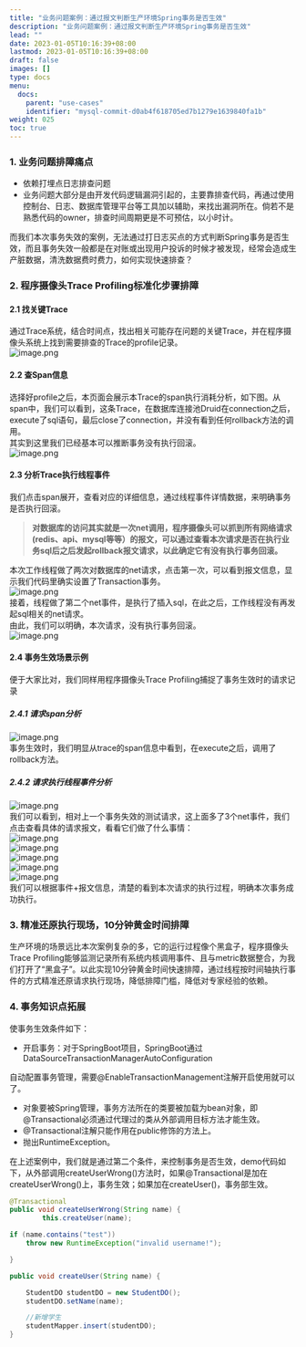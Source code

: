 ```yaml
---
title: "业务问题案例：通过报文判断生产环境Spring事务是否生效"
description: "业务问题案例：通过报文判断生产环境Spring事务是否生效"
lead: ""
date: 2023-01-05T10:16:39+08:00
lastmod: 2023-01-05T10:16:39+08:00
draft: false
images: []
type: docs
menu:
  docs:
    parent: "use-cases"
    identifier: "mysql-commit-d0ab4f618705ed7b1279e1639840fa1b"
weight: 025
toc: true
---
```

<a name="wIBxn"></a>
### 1. 业务问题排障痛点
- 依赖打埋点日志排查问题
- 业务问题大部分是由开发代码逻辑漏洞引起的，主要靠排查代码，再通过使用控制台、日志、数据库管理平台等工具加以辅助，来找出漏洞所在。倘若不是熟悉代码的owner，排查时间周期更是不可预估，以小时计。

而我们本次事务失效的案例，无法通过打日志买点的方式判断Spring事务是否生效，而且事务失效一般都是在对账或出现用户投诉的时候才被发现，经常会造成生产脏数据，清洗数据费时费力，如何实现快速排查？
<a name="HNiQy"></a>
### 2. 程序摄像头Trace Profiling标准化步骤排障
<a name="GvUem"></a>
#### 2.1 找关键Trace
通过Trace系统，结合时间点，找出相关可能存在问题的关键Trace，并在程序摄像头系统上找到需要排查的Trace的profile记录。<br />![image.png](1.png)
<a name="pT6lt"></a>
#### 2.2 查Span信息
选择好profile之后，本页面会展示本Trace的span执行消耗分析，如下图。从span中，我们可以看到，这条Trace，在数据库连接池Druid在connection之后，execute了sql语句，最后close了connection，并没有看到任何rollback方法的调用。<br />其实到这里我们已经基本可以推断事务没有执行回滚。<br />![image.png](2.png)
<a name="uZnkt"></a>
#### 2.3 分析Trace执行线程事件
我们点击span展开，查看对应的详细信息，通过线程事件详情数据，来明确事务是否执行回滚。
> **对数据库的访问其实就是一次net调用，程序摄像头可以抓到所有网络请求(redis、api、mysql等等）的报文，可以通过查看本次请求是否在执行业务sql后之后发起rollback报文请求，以此确定它有没有执行事务回滚。**

本次工作线程做了两次对数据库的net请求，点击第一次，可以看到报文信息，显示我们代码里确实设置了Transaction事务。<br />![image.png](3.png)<br />接着，线程做了第二个net事件，是执行了插入sql，在此之后，工作线程没有再发起sql相关的net请求。<br />由此，我们可以明确，本次请求，没有执行事务回滚。<br />![image.png](4.png)

<a name="C5VUQ"></a>
#### 2.4 事务生效场景示例
便于大家比对，我们同样用程序摄像头Trace Profiling捕捉了事务生效时的请求记录
<a name="NJ6db"></a>
##### 2.4.1 请求span分析
![image.png](5.png)<br />事务生效时，我们明显从trace的span信息中看到，在execute之后，调用了rollback方法。
<a name="q8Iwd"></a>
##### 2.4.2 请求执行线程事件分析
![image.png](6.png)<br />我们可以看到，相对上一个事务失效的测试请求，这上面多了3个net事件，我们点击查看具体的请求报文，看看它们做了什么事情：<br />![image.png](7.png)<br />![image.png](8.png)<br />![image.png](9.png)<br />![image.png](10.png)<br />![image.png](11.png)<br />我们可以根据事件+报文信息，清楚的看到本次请求的执行过程，明确本次事务成功执行。
<a name="kHv7p"></a>
### 3. 精准还原执行现场，10分钟黄金时间排障
生产环境的场景远比本次案例复杂的多，它的运行过程像个黑盒子，程序摄像头Trace Profiling能够监测记录所有系统内核调用事件、且与metric数据整合，为我们打开了“黑盒子”。以此实现10分钟黄金时间快速排障，通过线程按时间轴执行事件的方式精准还原请求执行现场，降低排障门槛，降低对专家经验的依赖。
<a name="lRLty"></a>
### 4. 事务知识点拓展
使事务生效条件如下：

- 开启事务：对于SpringBoot项目，SpringBoot通过DataSourceTransactionManagerAutoConfiguration

自动配置事务管理，需要@EnableTransactionManagement注解开启使用就可以了。

- 对象要被Spring管理，事务方法所在的类要被加载为bean对象，即@Transactional必须通过代理过的类从外部调用目标方法才能生效。
- @Transactional注解只能作用在public修饰的方法上。
- 抛出RuntimeException。

在上述案例中，我们就是通过第二个条件，来控制事务是否生效，demo代码如下，从外部调用createUserWrong()方法时，如果@Transactional是加在createUserWrong()上，事务生效；如果加在createUser()，事务部生效。
```java
@Transactional
public void createUserWrong(String name) {
        this.createUser(name);

if (name.contains("test"))
    throw new RuntimeException("invalid username!");

}

public void createUser(String name) {

    StudentDO studentDO = new StudentDO();
    studentDO.setName(name);

    //新增学生
    studentMapper.insert(studentDO);
}
```
